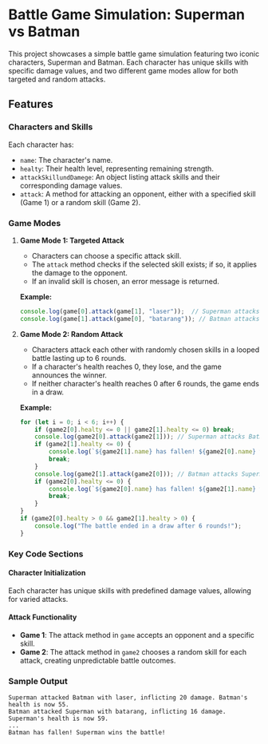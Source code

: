 # Battle Game Simulation: Superman vs Batman

This project showcases a simple battle game simulation featuring two iconic characters, Superman and Batman. Each character has unique skills with specific damage values, and two different game modes allow for both targeted and random attacks.

## Features

### Characters and Skills

Each character has:
- `name`: The character's name.
- `healty`: Their health level, representing remaining strength.
- `attackSkillundDamege`: An object listing attack skills and their corresponding damage values.
- `attack`: A method for attacking an opponent, either with a specified skill (Game 1) or a random skill (Game 2).

### Game Modes

1. **Game Mode 1: Targeted Attack**
    - Characters can choose a specific attack skill.
    - The `attack` method checks if the selected skill exists; if so, it applies the damage to the opponent.
    - If an invalid skill is chosen, an error message is returned.
    
    **Example:**
    ```javascript
    console.log(game[0].attack(game[1], "laser"));  // Superman attacks Batman with laser
    console.log(game[1].attack(game[0], "batarang")); // Batman attacks Superman with batarang
    ```

2. **Game Mode 2: Random Attack**
    - Characters attack each other with randomly chosen skills in a looped battle lasting up to 6 rounds.
    - If a character's health reaches 0, they lose, and the game announces the winner.
    - If neither character's health reaches 0 after 6 rounds, the game ends in a draw.

    **Example:**
    ```javascript
    for (let i = 0; i < 6; i++) {
        if (game2[0].healty <= 0 || game2[1].healty <= 0) break;
        console.log(game2[0].attack(game2[1])); // Superman attacks Batman with a random skill
        if (game2[1].healty <= 0) {
            console.log(`${game2[1].name} has fallen! ${game2[0].name} wins the battle!`);
            break;
        }
        console.log(game2[1].attack(game2[0])); // Batman attacks Superman with a random skill
        if (game2[0].healty <= 0) {
            console.log(`${game2[0].name} has fallen! ${game2[1].name} wins the battle!`);
            break;
        }
    }
    if (game2[0].healty > 0 && game2[1].healty > 0) {
        console.log("The battle ended in a draw after 6 rounds!");
    }
    ```

### Key Code Sections

#### Character Initialization
Each character has unique skills with predefined damage values, allowing for varied attacks.

#### Attack Functionality
- **Game 1**: The attack method in `game` accepts an opponent and a specific skill.
- **Game 2**: The attack method in `game2` chooses a random skill for each attack, creating unpredictable battle outcomes.

### Sample Output

```plaintext
Superman attacked Batman with laser, inflicting 20 damage. Batman's health is now 55.
Batman attacked Superman with batarang, inflicting 16 damage. Superman's health is now 59.
...
Batman has fallen! Superman wins the battle!
```
